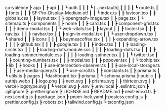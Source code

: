 co-valence
 ┣ app
 ┃ ┣ api
 ┃ ┃ ┗ auth
 ┃ ┃ ┃ ┗ [...nextauth]
 ┃ ┃ ┃ ┃ ┗ route.ts
 ┃ ┣ fonts
 ┃ ┃ ┣ SF-Pro-Display-Medium.otf
 ┃ ┃ ┗ index.ts
 ┃ ┣ favicon.ico
 ┃ ┣ globals.css
 ┃ ┣ layout.tsx
 ┃ ┣ opengraph-image.tsx
 ┃ ┣ page.tsx
 ┃ ┗ sitemap.ts
 ┣ components
 ┃ ┣ home
 ┃ ┃ ┣ card.tsx
 ┃ ┃ ┣ component-grid.tsx
 ┃ ┃ ┣ demo-modal.tsx
 ┃ ┃ ┗ web-vitals.tsx
 ┃ ┣ layout
 ┃ ┃ ┣ footer.tsx
 ┃ ┃ ┣ nav.tsx
 ┃ ┃ ┣ navbar.tsx
 ┃ ┃ ┣ sign-in-modal.tsx
 ┃ ┃ ┗ user-dropdown.tsx
 ┃ ┗ shared
 ┃ ┃ ┣ icons
 ┃ ┃ ┃ ┣ buymeacoffee.tsx
 ┃ ┃ ┃ ┣ expanding-arrow.tsx
 ┃ ┃ ┃ ┣ github.tsx
 ┃ ┃ ┃ ┣ google.tsx
 ┃ ┃ ┃ ┣ index.tsx
 ┃ ┃ ┃ ┣ loading-circle.tsx
 ┃ ┃ ┃ ┣ loading-dots.module.css
 ┃ ┃ ┃ ┣ loading-dots.tsx
 ┃ ┃ ┃ ┣ loading-spinner.module.css
 ┃ ┃ ┃ ┣ loading-spinner.tsx
 ┃ ┃ ┃ ┗ twitter.tsx
 ┃ ┃ ┣ counting-numbers.tsx
 ┃ ┃ ┣ modal.tsx
 ┃ ┃ ┣ popover.tsx
 ┃ ┃ ┗ tooltip.tsx
 ┣ lib
 ┃ ┣ hooks
 ┃ ┃ ┣ use-intersection-observer.ts
 ┃ ┃ ┣ use-local-storage.ts
 ┃ ┃ ┣ use-media-query.ts
 ┃ ┃ ┗ use-scroll.ts
 ┃ ┣ constants.ts
 ┃ ┣ prisma.ts
 ┃ ┗ utils.ts
 ┣ pages
 ┃ ┗dashboard.tsx
 ┣ prisma
 ┃ ┗ schema.prisma
 ┣ public
 ┃ ┣ authjs.webp
 ┃ ┣ logo.png
 ┃ ┣ next.svg
 ┃ ┣ prisma.svg
 ┃ ┣ thirteen.svg
 ┃ ┣ vercel-logotype.svg
 ┃ ┗ vercel.svg
 ┣ .env
 ┣ .env.local
 ┣ .eslintrc.json
 ┣ .gitignore
 ┣ .prettierignore
 ┣ LICENSE.md
 ┣ README.md
 ┣ next-env.d.ts
 ┣ next.config.js
 ┣ package.json
 ┣ pnpm-lock.yaml
 ┣ postcss.config.js
 ┣ prettier.config.js
 ┣ robots.txt
 ┣ tailwind.config.js
 ┗ tsconfig.json